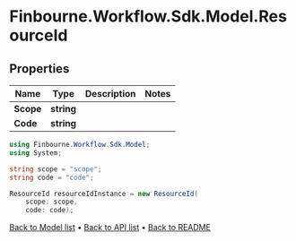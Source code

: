 # Finbourne.Workflow.Sdk.Model.ResourceId

## Properties

Name | Type | Description | Notes
------------ | ------------- | ------------- | -------------
**Scope** | **string** |  | 
**Code** | **string** |  | 

```csharp
using Finbourne.Workflow.Sdk.Model;
using System;

string scope = "scope";
string code = "code";

ResourceId resourceIdInstance = new ResourceId(
    scope: scope,
    code: code);
```

[Back to Model list](../README.md#documentation-for-models) &#8226; [Back to API list](../README.md#documentation-for-api-endpoints) &#8226; [Back to README](../README.md)
